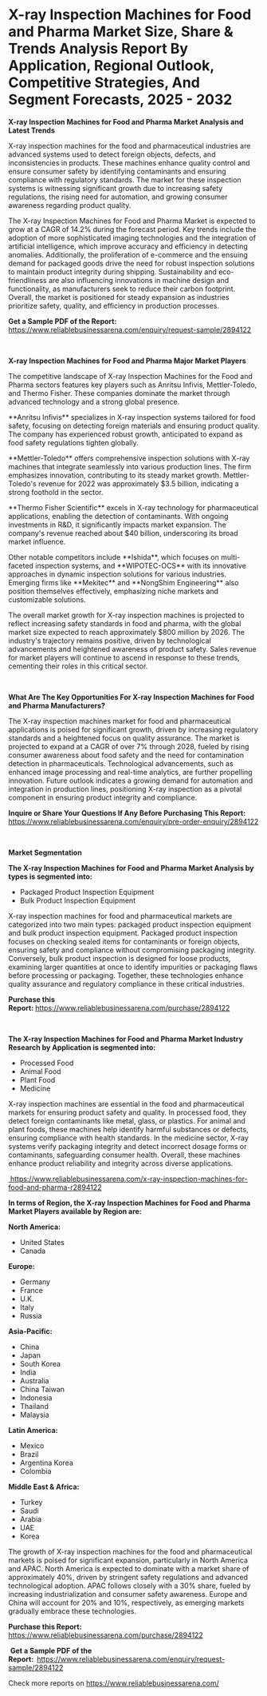 <p><h1>X-ray Inspection Machines for Food and Pharma Market Size, Share & Trends Analysis Report By Application, Regional Outlook, Competitive Strategies, And Segment Forecasts, 2025 - 2032</h1></p><p><strong>X-ray Inspection Machines for Food and Pharma Market Analysis and Latest Trends</strong></p>
<p><p>X-ray inspection machines for the food and pharmaceutical industries are advanced systems used to detect foreign objects, defects, and inconsistencies in products. These machines enhance quality control and ensure consumer safety by identifying contaminants and ensuring compliance with regulatory standards. The market for these inspection systems is witnessing significant growth due to increasing safety regulations, the rising need for automation, and growing consumer awareness regarding product quality.</p><p>The X-ray Inspection Machines for Food and Pharma Market is expected to grow at a CAGR of 14.2% during the forecast period. Key trends include the adoption of more sophisticated imaging technologies and the integration of artificial intelligence, which improve accuracy and efficiency in detecting anomalies. Additionally, the proliferation of e-commerce and the ensuing demand for packaged goods drive the need for robust inspection solutions to maintain product integrity during shipping. Sustainability and eco-friendliness are also influencing innovations in machine design and functionality, as manufacturers seek to reduce their carbon footprint. Overall, the market is positioned for steady expansion as industries prioritize safety, quality, and efficiency in production processes.</p></p>
<p><strong>Get a Sample PDF of the Report:&nbsp;</strong> <a href="https://www.reliablebusinessarena.com/enquiry/request-sample/2894122?utm_campaign=3021&utm_medium=2&utm_source=Github&utm_content=ia&utm_term=15032025&utm_id=x-ray-inspection-machines-for-food-and-pharma">https://www.reliablebusinessarena.com/enquiry/request-sample/2894122</a></p>
<p>&nbsp;</p>
<p><strong>X-ray Inspection Machines for Food and Pharma Major Market Players</strong></p>
<p><p>The competitive landscape of X-ray Inspection Machines for the Food and Pharma sectors features key players such as Anritsu Infivis, Mettler-Toledo, and Thermo Fisher. These companies dominate the market through advanced technology and a strong global presence.</p><p>**Anritsu Infivis** specializes in X-ray inspection systems tailored for food safety, focusing on detecting foreign materials and ensuring product quality. The company has experienced robust growth, anticipated to expand as food safety regulations tighten globally.</p><p>**Mettler-Toledo** offers comprehensive inspection solutions with X-ray machines that integrate seamlessly into various production lines. The firm emphasizes innovation, contributing to its steady market growth. Mettler-Toledo's revenue for 2022 was approximately $3.5 billion, indicating a strong foothold in the sector.</p><p>**Thermo Fisher Scientific** excels in X-ray technology for pharmaceutical applications, enabling the detection of contaminants. With ongoing investments in R&D, it significantly impacts market expansion. The company's revenue reached about $40 billion, underscoring its broad market influence.</p><p>Other notable competitors include **Ishida**, which focuses on multi-faceted inspection systems, and **WIPOTEC-OCS** with its innovative approaches in dynamic inspection solutions for various industries. Emerging firms like **Mekitec** and **NongShim Engineering** also position themselves effectively, emphasizing niche markets and customizable solutions.</p><p>The overall market growth for X-ray inspection machines is projected to reflect increasing safety standards in food and pharma, with the global market size expected to reach approximately $800 million by 2026. The industry's trajectory remains positive, driven by technological advancements and heightened awareness of product safety. Sales revenue for market players will continue to ascend in response to these trends, cementing their roles in this critical sector.</p></p>
<p>&nbsp;</p>
<p><strong>What Are The Key Opportunities For X-ray Inspection Machines for Food and Pharma Manufacturers?</strong></p>
<p><p>The X-ray inspection machines market for food and pharmaceutical applications is poised for significant growth, driven by increasing regulatory standards and a heightened focus on quality assurance. The market is projected to expand at a CAGR of over 7% through 2028, fueled by rising consumer awareness about food safety and the need for contamination detection in pharmaceuticals. Technological advancements, such as enhanced image processing and real-time analytics, are further propelling innovation. Future outlook indicates a growing demand for automation and integration in production lines, positioning X-ray inspection as a pivotal component in ensuring product integrity and compliance.</p></p>
<p><strong>Inquire or Share Your Questions If Any Before Purchasing This Report:</strong> <a href="https://www.reliablebusinessarena.com/enquiry/pre-order-enquiry/2894122?utm_campaign=3021&utm_medium=2&utm_source=Github&utm_content=ia&utm_term=15032025&utm_id=x-ray-inspection-machines-for-food-and-pharma">https://www.reliablebusinessarena.com/enquiry/pre-order-enquiry/2894122</a></p>
<p>&nbsp;</p>
<p><strong>Market Segmentation</strong></p>
<p><strong>The X-ray Inspection Machines for Food and Pharma Market Analysis by types is segmented into:</strong></p>
<p><ul><li>Packaged Product Inspection Equipment</li><li>Bulk Product Inspection Equipment</li></ul></p>
<p><p>X-ray inspection machines for food and pharmaceutical markets are categorized into two main types: packaged product inspection equipment and bulk product inspection equipment. Packaged product inspection focuses on checking sealed items for contaminants or foreign objects, ensuring safety and compliance without compromising packaging integrity. Conversely, bulk product inspection is designed for loose products, examining larger quantities at once to identify impurities or packaging flaws before processing or packaging. Together, these technologies enhance quality assurance and regulatory compliance in these critical industries.</p></p>
<p><strong>Purchase this Report:&nbsp;</strong><a href="https://www.reliablebusinessarena.com/purchase/2894122?utm_campaign=3021&utm_medium=2&utm_source=Github&utm_content=ia&utm_term=15032025&utm_id=x-ray-inspection-machines-for-food-and-pharma">https://www.reliablebusinessarena.com/purchase/2894122</a></p>
<p>&nbsp;</p>
<p><strong>The X-ray Inspection Machines for Food and Pharma Market Industry Research by Application is segmented into:</strong></p>
<p><ul><li>Processed Food</li><li>Animal Food</li><li>Plant Food</li><li>Medicine</li></ul></p>
<p><p>X-ray inspection machines are essential in the food and pharmaceutical markets for ensuring product safety and quality. In processed food, they detect foreign contaminants like metal, glass, or plastics. For animal and plant foods, these machines help identify harmful substances or defects, ensuring compliance with health standards. In the medicine sector, X-ray systems verify packaging integrity and detect incorrect dosage forms or contaminants, safeguarding consumer health. Overall, these machines enhance product reliability and integrity across diverse applications.</p></p>
<p><a href="https://www.reliablebusinessarena.com/x-ray-inspection-machines-for-food-and-pharma-r2894122?utm_campaign=3021&utm_medium=2&utm_source=Github&utm_content=ia&utm_term=15032025&utm_id=x-ray-inspection-machines-for-food-and-pharma">&nbsp;https://www.reliablebusinessarena.com/x-ray-inspection-machines-for-food-and-pharma-r2894122</a></p>
<p><strong>In terms of Region, the X-ray Inspection Machines for Food and Pharma Market Players available by Region are:</strong></p>
<p>
    <p> <strong> North America: </strong>
        <ul>
            <li>United States</li>
            <li>Canada</li>
        </ul>
        </p> 
    <p> <strong> Europe: </strong>
        <ul>
            <li>Germany</li>
            <li>France</li>
            <li>U.K.</li>
            <li>Italy</li>
            <li>Russia</li>
        </ul>
        </p> 
    <p> <strong> Asia-Pacific: </strong>
        <ul>
            <li>China</li>
            <li>Japan</li>
            <li>South Korea</li>
            <li>India</li>
            <li>Australia</li>
            <li>China Taiwan</li>
            <li>Indonesia</li>
            <li>Thailand</li>
            <li>Malaysia</li>
        </ul>
        </p> 
    <p> <strong> Latin America: </strong>
        <ul>
            <li>Mexico</li>
            <li>Brazil</li>
            <li>Argentina Korea</li>
            <li>Colombia</li>
        </ul>
        </p> 
    <p> <strong> Middle East & Africa: </strong>
        <ul>
            <li>Turkey</li>
            <li>Saudi</li>
            <li>Arabia</li>
            <li>UAE</li>
            <li>Korea</li>
        </ul>
    </p>
    </p>
<p><p>The growth of X-ray inspection machines for the food and pharmaceutical markets is poised for significant expansion, particularly in North America and APAC. North America is expected to dominate with a market share of approximately 40%, driven by stringent safety regulations and advanced technological adoption. APAC follows closely with a 30% share, fueled by increasing industrialization and consumer safety awareness. Europe and China will account for 20% and 10%, respectively, as emerging markets gradually embrace these technologies.</p></p>
<p><strong>Purchase this Report: </strong><a href="https://www.reliablebusinessarena.com/purchase/2894122?utm_campaign=3021&utm_medium=2&utm_source=Github&utm_content=ia&utm_term=15032025&utm_id=x-ray-inspection-machines-for-food-and-pharma">https://www.reliablebusinessarena.com/purchase/2894122</a></p>
<p>&nbsp;<strong>Get a Sample PDF of the Report:&nbsp;&nbsp;</strong><a href="https://www.reliablebusinessarena.com/enquiry/request-sample/2894122?utm_campaign=3021&utm_medium=2&utm_source=Github&utm_content=ia&utm_term=15032025&utm_id=x-ray-inspection-machines-for-food-and-pharma">https://www.reliablebusinessarena.com/enquiry/request-sample/2894122</a></p>
<p><strong></strong></p>
<p>Check more reports on <a href="https://www.reliablebusinessarena.com/?utm_campaign=3021&utm_medium=2&utm_source=Github&utm_content=ia&utm_term=15032025&utm_id=x-ray-inspection-machines-for-food-and-pharma">https://www.reliablebusinessarena.com/</a></p>